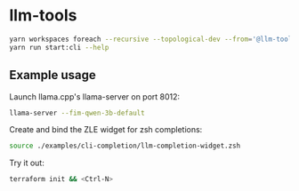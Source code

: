 # llm-tools

```bash
yarn workspaces foreach --recursive --topological-dev --from='@llm-tools/cli' run build
yarn run start:cli --help
```

## Example usage

Launch llama.cpp's llama-server on port 8012:

```bash
llama-server --fim-qwen-3b-default
```

Create and bind the ZLE widget for zsh completions:

```bash
source ./examples/cli-completion/llm-completion-widget.zsh
```

Try it out:

```bash
terraform init && <Ctrl-N>
```
